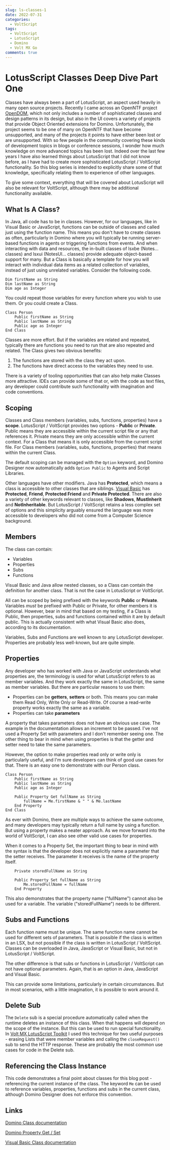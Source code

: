 ```yaml
---
slug: ls-classes-1
date: 2022-07-31
categories:
  - VoltScript
tags: 
  - VoltScript
  - LotusScript
  - Domino
  - Volt MX Go
comments: true
---
```

# LotusScript Classes Deep Dive Part One

Classes have always been a part of LotusScript, an aspect used heavily in many open source projects. Recently I came across an OpenNTF project [OpenDOM](https://www.openntf.org/main.nsf/project.xsp?r=project/OpenDOM/summary), which not only includes a number of sophisticated classes and design patterns in its design, but also in the UI covers a variety of projects that provide Object Oriented extensions for Domino. Unfortunately, the project seems to be one of many on OpenNTF that have become unsupported, and many of the projects it points to have either been lost or are unsupported. With so few people in the community covering these kinds of development topics in blogs or conference sessions, I wonder how much knowledge on more advanced topics has been lost. Indeed over the last few years I have also learned things about LotusScript that I did not know before, as I have had to create more sophisticated LotusScript / VoltScript functionality. So this blog series is intended to explicitly share some of that knowledge, specifically relating them to experience of other languages.

<!-- more -->

To give some context, everything that will be covered about LotusScript will also be relevant for VoltScript, although there may be additional functionality available.

## What Is A Class?

In Java, all code has to be in classes. However, for our languages, like in Visual Basic or JavaScript, functions can be outside of classes and called just using the function name. This means you don't have to create classes as often, particularly in Domino where you will typically be running server-based functions in agents or triggering functions from events. And when interacting with data and resources, the in-built classes of lsxbe (Notes... classes) and lsxui (NotesUI... classes) provide adequate object-based support for many. But a Class is basically a template for how you will interact with individual data items as a related collection of variables, instead of just using unrelated variables. Consider the following code.

```vbscript
Dim firstName as String
Dim lastName as String
Dim age as Integer
```

You could repeat those variables for every function where you wish to use them. Or you could create a Class.

```vbscript
Class Person
    Public firstName as String
    Public lastName as String
    Public age as Integer
End Class
```

Classes are more effort. But if the variables are related and repeated, typically there are functions you need to run that are also repeated and related. The Class gives two obvious benefits:

1. The functions are stored with the class they act upon.
2. The functions have direct access to the variables they need to use.

There is a variety of tooling opportunities that can also help make Classes more attractive. IDEs can provide some of that or, with the code as text files, any developer could contribute such functionality with imagination and code conventions.

## Scoping

Classes and Class members (variables, subs, functions, properties) have a **scope**. LotusScript / VoltScript provides two options - **Public** or **Private**. Public means they are accessible within the current script file or any that references it. Private means they are only accessible within the current context. For a Class that means it is only accessible from the current script file. For Class members (variables, subs, functions, properties) that means within the current Class.

The default scoping can be managed with the `Option` keyword, and Domino Designer now automatically adds `Option Public` to Agents and Script Libraries.

Other languages have other modifiers. Java has **Protected**, which means a class is accessible to other classes that are siblings. [Visual Basic](https://docs.microsoft.com/en-us/dotnet/visual-basic/language-reference/statements/class-statement) has **Protected**, **Friend**, **Protected Friend** and **Private Protected**. There are also a variety of other keywords relevant to classes, like **Shadows**, **MustInherit** and **NotInheritable**. But LotusScript / VoltScript retains a less complex set of options and this simplicity arguably ensured the language was more accessible to developers who did not come from a Computer Science background.

## Members

The class can contain:

- Variables
- Properties
- Subs
- Functions

Visual Basic and Java allow nested classes, so a Class can contain the definition for another class. That is not the case in LotusScript or VoltScript.

All can be scoped by being prefixed with the keywords **Public** or **Private**. Variables _must_ be prefixed with Public or Private, for other members it is optional. However, bear in mind that based on my testing, if a Class is Public, then properties, subs and functions contained within it are by default public. This is actually consistent with what Visual Basic also does, according to its documentation.

Variables, Subs and Functions are well known to any LotusScript developer. Properties are probably less well-known, but are quite simple.

## Properties

Any developer who has worked with Java or JavaScript understands what properties are, the terminology is used for what LotusScript refers to as member variables. And they work exactly the same in LotusScript, the same as member variables. But there are particular reasons to use them:

- Properties can be **getters**, **setters** or both. This means you can make them Read Only, Write Only or Read-Write. Of course a read-write property works exactly the same as a variable.
- Properties can take **parameters**

A property that takes parameters does not have an obvious use case. The example in the documentation allows an increment to be passed. I've not used a Property Set with parameters and I don't remember seeing one. The other thing to bear in mind when using properties is that the getter and setter need to take the same parameters.

However, the option to make properties read only or write only is particularly useful, and I'm sure developers can think of good use cases for that. There is an easy one to demonstrate with our Person class.

```vbscript
Class Person
    Public firstName as String
    Public lastName as String
    Public age as Integer

    Public Property Get fullName as String
        fullName = Me.firstName & " " & Me.lastName
    End Property
End Class
```

As ever with Domino, there are multiple ways to achieve the same outcome, and many developers may typically return a full name by using a function. But using a property makes a neater approach. As we move forward into the world of VoltScript, I can also see other valid use cases for properties.

When it comes to a Property Set, the important thing to bear in mind with the syntax is that the developer does not explicitly name a parameter that the setter receives. The parameter it receives is the name of the property itself.

```vbscript
    Private storedFullName as String

    Public Property Set fullName as String
        Me.storedFullName = fullName
    End Property
```

This also demonstrates that the property name ("fullName") cannot also be used for a variable. The variable ("storedFullName") needs to be different.

## Subs and Functions

Each function name must be unique. The same function name cannot be used for different sets of parameters. That is possible if the class is written in an LSX, but not possible if the class is written in LotusScript / VoltScript. Classes can be overloaded in Java, JavaScript or Visual Basic, but not in LotusScript / VoltScript.

The other difference is that subs or functions in LotusScript / VoltScript can not have optional parameters. Again, that is an option in Java, JavaScript and Visual Basic.

This can provide some limitations, particularly in certain circumstances. But in most scenarios, with a little imagination, it is possible to work around it.

## Delete Sub

The `Delete` sub is a special procedure automatically called when the runtime deletes an instance of this class. When that happens will depend on the scope of the instance. But this can be used to run special functionality. In [Volt MX LotusScript Toolkit](https://github.com/HCL-TECH-SOFTWARE/volt-mx-ls-toolkit/blob/main/notes/Code/ScriptLibraries/NotesHttpRequestHelper.lss#L142) I used this technique for two useful purposes - erasing Lists that were member variables and calling the `closeRequest()` sub to send the HTTP response. These are probably the most common use cases for code in the Delete sub.

## Referencing the Class Instance

This code demonstrates a final point about classes for this blog post - referencing the current instance of the class. The keyword `Me` can be used to reference variables, properties, functions and subs in the current class, although Domino Designer does not enforce this convention.

## Links

[Domino Class documentation](https://help.hcltechsw.com/dom_designer/12.0.0/basic/LSAZ_CLASS_STATEMENT.html)

[Domino Property Get / Set](https://help.hcltechsw.com/dom_designer/12.0.0/basic/LSAZ_PROPERTY_GET_SET_STATEMENTS.html)

[Visual Basic Class documentation](https://docs.microsoft.com/en-us/dotnet/visual-basic/language-reference/statements/class-statement)
